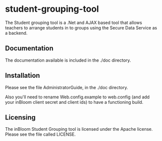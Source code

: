 student-grouping-tool
=========================

The Student grouping tool is a .Net and AJAX based tool that allows teachers to arrange students in to groups using the Secure Data Service as a backend.


Documentation
-------------

The documentation available is included in the ./doc directory.

Installation
------------

Please see the file AdministratorGuide, in the ./doc directory.

Also you'll need to rename Web.config.example to web.config (and add your inBloom client secret and client ids) to have a functioning build.

Licensing
---------

The inBloom Student Grouping tool is licensed under the Apache license. Please see the file called LICENSE.
